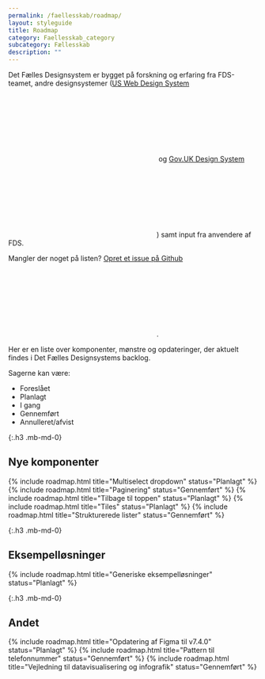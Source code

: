 ```yaml
---
permalink: /faellesskab/roadmap/
layout: styleguide
title: Roadmap
category: Faellesskab_category
subcategory: Fællesskab
description: ""
---
```



Det Fælles Designsystem er bygget på forskning og erfaring fra FDS-teamet, andre designsystemer (<a href="https://designsystem.digital.gov/" class="icon-link">US Web Design System<svg class="icon-svg" focusable="false" aria-hidden="true"><use xlink:href="#open-in-new"></use></svg></a> og <a href="https://design-system.service.gov.uk/" class="icon-link">Gov.UK Design System<svg class="icon-svg" focusable="false" aria-hidden="true"><use xlink:href="#open-in-new"></use></svg></a>) samt input fra anvendere af FDS.

Mangler der noget på listen? <a href="https://github.com/detfaellesdesignsystem/dkfds-components/issues" class="icon-link" >Opret et issue på Github<svg class="icon-svg" focusable="false" aria-hidden="true"><use xlink:href="#open-in-new"></use></svg></a>.

Her er en liste over komponenter, mønstre og opdateringer, der aktuelt findes i Det Fælles Designsystems backlog.

Sagerne kan være:

- <span class="small-text weight-semibold">Foreslået</span>
- <span class="badge badge-small badge-info">Planlagt</span>
- <span class="badge badge-small badge-warning">I gang</span>
- <span class="badge badge-small badge-success">Gennemført</span>
- <span class="badge badge-small badge-error">Annulleret/afvist</span>

{:.h3 .mb-md-0}
## Nye komponenter
<div class="mt-4">
{% include roadmap.html title="Multiselect dropdown" status="Planlagt" %}
{% include roadmap.html title="Paginering" status="Gennemført" %}
{% include roadmap.html title="Tilbage til toppen" status="Planlagt" %}
{% include roadmap.html title="Tiles" status="Planlagt" %}
{% include roadmap.html title="Strukturerede lister" status="Gennemført" %}
</div>

{:.h3 .mb-md-0}
## Eksempelløsninger
<div class="mt-4">
{% include roadmap.html title="Generiske eksempelløsninger" status="Planlagt" %}
</div>

{:.h3 .mb-md-0}
## Andet
<div class="mt-4">
{% include roadmap.html title="Opdatering af Figma til v7.4.0" status="Planlagt" %}
{% include roadmap.html title="Pattern til telefonnummer" status="Gennemført" %}
{% include roadmap.html title="Vejledning til datavisualisering og infografik" status="Gennemført" %}
</div>

